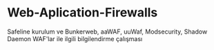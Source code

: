 # Web-Aplication-Firewalls
Safeline kurulum ve Bunkerweb, aaWAF, uuWaf, Modsecurity, Shadow Daemon WAF'lar ile ilgili bilgilendirme çalışması
